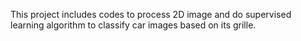 This project includes codes to process 2D image and do supervised learning algorithm to classify car images based on its grille.
